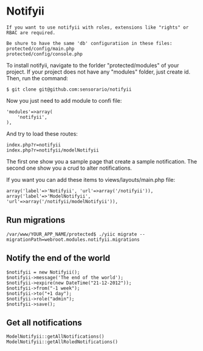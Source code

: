 Notifyii
========

    If you want to use notifyii with roles, extensions like "rights" or RBAC are required.

    Be shure to have the same 'db' configuratiion in these files:
    protected/config/main.php
    protected/config/console.php

To install notifyii, navigate to the forlder "protected/modules" of your project. If your project does not have any "modules" folder, just create id. Then, run the command:

    $ git clone git@github.com:sensorario/notifyii

Now you just need to add module to confi file:

    'modules'=>array(
        'notifyii',
    ),

And try to load these routes:

    index.php?r=notifyii
    index.php?r=notifyii/modelNotifyii

The first one show you a sample page that create a sample notification. The second one show you a crud to alter notifications.

If you want you can add these items to views/layouts/main.php file:

    array('label'=>'Notifyii', 'url'=>array('/notifyii')),
    array('label'=>'ModelNotifyii', 'url'=>array('/notifyii/modelNotifyii')),

Run migrations
--------------

    /var/www/YOUR_APP_NAME/protected$ ./yiic migrate --migrationPath=webroot.modules.notifyii.migrations

Notify the end of the world
---------------------------

    $notifyii = new Notifyii();
    $notifyii->message('The end of the world');
    $notifyii->expire(new DateTime("21-12-2012"));
    $notifyii->from("-1 week");
    $notifyii->to("+1 day");
    $notifyii->role("admin");
    $notifyii->save();

Get all notifications
---------------------

    ModelNotifyii::getAllNotifications()
    ModelNotifyii::getAllRoledNotifications()
